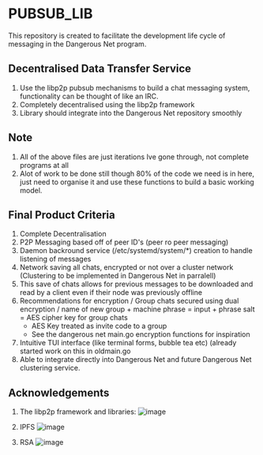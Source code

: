 # PUBSUB_LIB
This repository is created to facilitate the development life cycle of messaging in the Dangerous Net program. 

## Decentralised Data Transfer Service

1. Use the libp2p pubsub mechanisms to build a chat messaging system, functionality can be thought of like an IRC.
2. Completely decentralised using the libp2p framework
3. Library should integrate into the Dangerous Net repository smoothly

## Note
1. All of the above files are just iterations Ive gone through, not complete programs at all
2. Alot of work to be done still though 80% of the code we need is in here, just need to organise it and use these functions to build a basic working model.

## Final Product Criteria 
1. Complete Decentralisation
2. P2P Messaging based off of peer ID's (peer ro peer messaging)
3. Daemon backround service (/etc/systemd/system/*) creation to handle listening of messages
4. Network saving all chats, encrypted or not over a cluster network (Clustering to be implemented in Dangerous Net in parralell)
5. This save of chats allows for previous messages to be downloaded and read by a client even if their node was previously offline
6. Recommendations for encryption / Group chats secured using dual encryption / name of new group + machine phrase = input + phrase salt = AES cipher key for group chats
    - AES Key treated as invite code to a group
    - See the dangerous net main.go encryption functions for inspiration 
7. Intuitive TUI interface (like terminal forms, bubble tea etc) (already started work on this in oldmain.go
8. Able to integrate directly into Dangerous Net and future Dangerous Net clustering service. 




## Acknowledgements 
1. The libp2p framework and libraries:
![image](https://github.com/SATUNIX/PUBSUB_LIB/assets/111553838/5fd76b0d-6a1a-4472-ac2e-b06abe5457ef)

2. IPFS
![image](https://github.com/SATUNIX/PUBSUB_LIB/assets/111553838/04bc7e41-6923-4d4f-99f8-ca6b33bfc3e5)

3. RSA
![image](https://github.com/SATUNIX/PUBSUB_LIB/assets/111553838/ac1a6815-50bb-48ee-acaa-18291e6eb137)

